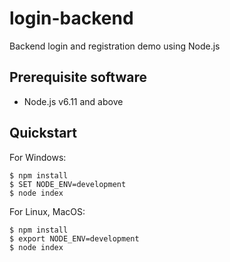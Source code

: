 # login-backend
Backend login and registration demo using Node.js

## Prerequisite software
- Node.js v6.11 and above
 
## Quickstart
For Windows:
```
$ npm install
$ SET NODE_ENV=development
$ node index
```

For Linux, MacOS:
```
$ npm install
$ export NODE_ENV=development
$ node index
```